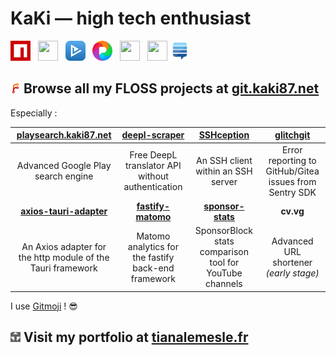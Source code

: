 # KaKi — high tech enthusiast

<a href="https://www.npmjs.com/~kaki87"><img src="./assets/npmjs.com.png" width="32" height="32"></a>  
<a href="https://www.linkedin.com/in/tianalemesle/"><img src="./assets/linkedin.com.ico" width="32" height="32"></a>  
<a href="https://www.betaseries.com/membre/KaKi87"><img src="./assets/betaseries.com.png" width="32" height="32"></a>  
<a href="https://pixelfed.de/KaKi87"><img src="./assets/pixelfed.de.png" width="32" height="32"></a>  
<a href="https://discord.gg/YkwCHKF7MU"><img src="./assets/discord.com.ico" width="32" height="32"></a>  
<a href="https://old.reddit.com/user/KaKi_87"><img src="./reddit.com.png" width="32" height="32"></a>
<a href="https://stackexchange.com/users/9523585/kaki87"><img src="./assets/stackexchange.com.png" width="32" height="32"></a>

## <a href="https://git.kaki87.net/KaKi87"><img src="./assets/git.kaki87.net.svg" width="16" height="16"></a> Browse all my FLOSS projects at [git.kaki87.net](https://git.kaki87.net/KaKi87)
Especially :

| [playsearch.kaki87.net](https://git.kaki87.net/playsearch.kaki87.net/v2-web) | [deepl-scraper](https://git.kaki87.net/KaKi87/deepl-scraper) | [SSHception](https://git.kaki87.net/KaKi87/sshception) | [glitchgit](https://git.kaki87.net/KaKi87/glitchgit)
| :-: | :-: | :-: | :-: |
| Advanced Google Play search engine | Free DeepL translator API without authentication | An SSH client within an SSH server | Error reporting to GitHub/Gitea issues from Sentry SDK
| **[axios-tauri-adapter](https://git.kaki87.net/KaKi87/axios-tauri-adapter)** | **[fastify-matomo](https://git.kaki87.net/KaKi87/fastify-matomo)** | **[sponsor-stats](https://git.kaki87.net/KaKi87/sponsor-stats)** | **cv.vg** |
| An Axios adapter for the http module of the Tauri framework | Matomo analytics for the fastify back-end framework | SponsorBlock stats comparison tool for YouTube channels | Advanced URL shortener *(early stage)* |

I use [Gitmoji](https://gitmoji.kaki87.net) ! :sunglasses:

## <a href="https://tianalemesle.fr"><img src="./assets/tianalemesle.fr.png" width="16" height="16"></a> Visit my portfolio at [tianalemesle.fr](https://tianalemesle.fr)
